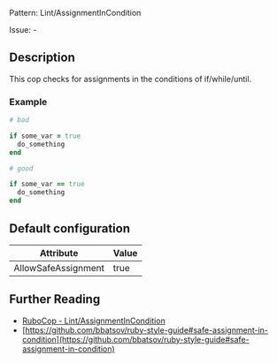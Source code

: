 Pattern: Lint/AssignmentInCondition

Issue: -

## Description

This cop checks for assignments in the conditions of
if/while/until.

### Example

```ruby
# bad

if some_var = true
  do_something
end
```
```ruby
# good

if some_var == true
  do_something
end
```

## Default configuration

Attribute | Value
--- | ---
AllowSafeAssignment | true

## Further Reading

* [RuboCop - Lint/AssignmentInCondition](https://rubocop.readthedocs.io/en/latest/cops_lint/#lintassignmentincondition)
* [https://github.com/bbatsov/ruby-style-guide#safe-assignment-in-condition](https://github.com/bbatsov/ruby-style-guide#safe-assignment-in-condition)
